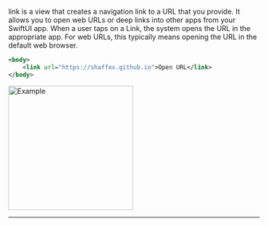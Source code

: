 link is a view that creates a navigation link to a URL that you provide. It allows you to open web URLs or deep links into other apps from your SwiftUI app. When a user taps on a Link, the system opens the URL in the appropriate app. For web URLs, this typically means opening the URL in the default web browser.



```xml
<body>
    <link url="https://shaffex.github.io">Open URL</link>
</body>
```

<img src="https://magic-ui.com/Help/GitHubAssets/link-0.png?ts=1735484869.71996" alt="Example" width="250"/>

---
